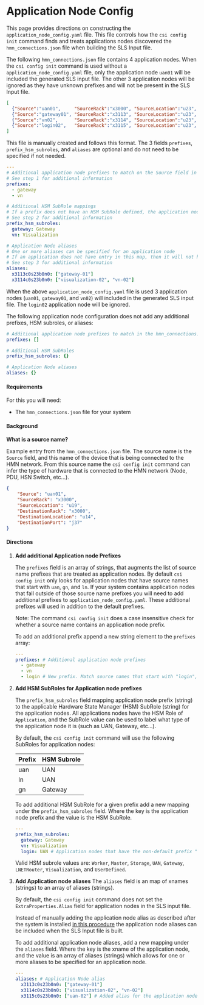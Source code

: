 # Application Node Config

This page provides directions on constructing the `application_node_config.yaml` file. This file controls how the `csi config init` command finds and treats applications nodes discovered the `hmn_connections.json` file when building the SLS Input file.

The following `hmn_connections.json` file contains 4 application nodes. When the `csi config init` command is used without a `application_node_config.yaml` file, only the application node `uan01` will be included the generated SLS input file. The other 3 application nodes will be ignored as they have unknown prefixes and will not be present in the SLS Input file.
```json
[
  {"Source":"uan01",     "SourceRack":"x3000", "SourceLocation":"u23", "DestinationRack":"x3000", "DestinationLocation":"u13", "DestinationPort":"j37"},
  {"Source":"gateway01", "SourceRack":"x3113", "SourceLocation":"u23", "DestinationRack":"x3113", "DestinationLocation":"u13", "DestinationPort":"j37"},
  {"Source":"vn02",      "SourceRack":"x3114", "SourceLocation":"u23", "DestinationRack":"x3114", "DestinationLocation":"u13", "DestinationPort":"j37"},
  {"Source":"login02",   "SourceRack":"x3115", "SourceLocation":"u23", "DestinationRack":"x3115", "DestinationLocation":"u13", "DestinationPort":"j37"}
]
```

This file is manually created and follows this format. The 3 fields `prefixes`, `prefix_hsm_subroles`, and `aliases` are optional and do not need to be specified if not needed.
```yaml
---
# Additional application node prefixes to match on the Source field in the hmn_connections.json file
# See step 1 for additional information
prefixes:
  - gateway
  - vn

# Additional HSM SubRole mappings
# If a prefix does not have an HSM SubRole defined, the application node will not have a SubRole.
# See step 2 for additional information
prefix_hsm_subroles:
  gateway: Gateway
  vn: Visualization

# Application Node aliases
# One or more aliases can be specified for an application node
# If an application does not have entry in this map, then it will not have any aliases defined in SLS
# See step 3 for additional information
aliases:
  x3113c0s23b0n0: ["gateway-01"]
  x3114c0s23b0n0: ["visualization-02", "vn-02"]
```

When the above `application_node_config.yaml` file is used 3 application nodes (`uan01`, `gateway01`, and `vn02`) will included in the generated SLS input file. The `login02` application node will be ignored.

The following application node configuration does not add any additional prefixes, HSM subroles, or aliases:
```yaml
# Additional application node prefixes to match in the hmn_connections.json file
prefixes: []

# Additional HSM SubRoles
prefix_hsm_subroles: {}

# Application Node aliases
aliases: {}
```

#### Requirements
For this you will need:
- The `hmn_connections.json` file for your system

#### Background
__What is a source name?__

Example entry from the `hmn_connections.json` file. The source name is the `Source` field, and this name of the device that is being connected to the HMN network. From this source name the `csi config init` command can infer the type of hardware that is connected to the HMN network (Node, PDU, HSN Switch, etc...).
```json
{
    "Source": "uan01",
    "SourceRack": "x3000",
    "SourceLocation": "u19",
    "DestinationRack": "x3000",
    "DestinationLocation": "u14",
    "DestinationPort": "j37"
}
```

#### Directions
1. __Add additional Application node Prefixes__

    The `prefixes` field is an array of strings, that augments the list of source name prefixes that are treated as application nodes. By default `csi config init` only looks for application nodes that have source names that start with `uan`, `gn`, and `ln`. If your system contains application nodes that fall outside of those source name prefixes you will need to add additional prefixes to `application_node_config.yaml`. These additional prefixes will used in addition to the default prefixes.

    Note: The command `csi config init` does a case insensitive check for whether a source name contains an application node prefix.

    To add an additional prefix append a new string element to the `prefixes` array:
    ```yaml
    ---
    prefixes: # Additional application node prefixes
      - gateway
      - vn
      - login # New prefix. Match source names that start with "login", such as login02
    ```

2. __Add HSM SubRoles for Application node prefixes__

    The `prefix_hsm_subroles` field mapping application node prefix (string) to the applicable Hardware State Manager (HSM) SubRole (string) for the application nodes. All applications nodes have the HSM Role of `Application`, and the SubRole value can be used to label what type of the application node it is (such as UAN, Gateway, etc...).

    By default, the `csi config init` command will use the following SubRoles for application nodes:

     Prefix | HSM Subrole
     ------ | -----------
     uan    | UAN
     ln     | UAN
     gn     | Gateway

    To add additional HSM SubRole for a given prefix add a new mapping under the `prefix_hsm_subroles` field. Where the key is the application node prefix and the value is the HSM SubRole.
    ```yaml
    ---
    prefix_hsm_subroles:
      gateway: Gateway
      vn: Visualization
      login: UAN # Application nodes that have the non-default prefix "login" are assigned the HSM SubRole "UAN"
    ```

    Valid HSM subrole values are: `Worker`, `Master`, `Storage`, `UAN`, `Gateway`, `LNETRouter`, `Visualization`, and `UserDefined`.

3. __Add Application node aliases__
    The `aliases` field is an map of xnames (strings) to an array of aliases (strings).

    By default, the `csi config init` command does not set the `ExtraProperties.Alias` field for application nodes in the SLS input file.

    Instead of manually adding the application node alias as described after the system is installed [in this procedure](306-SLS-ADD-UAN-ALIAS.md) the application node aliases can be included when the SLS Input file is built.

    To add additional application node aliases, add a new mapping under the `aliases` field. Where the key is the xname of the application node, and the value is an array of aliases (strings) which allows for one or more aliases to be specified for an application node.
    ```yaml
    ---
    aliases: # Application Node alias
      x3113c0s23b0n0: ["gateway-01"]
      x3114c0s23b0n0: ["visualization-02", "vn-02"]
      x3115c0s23b0n0: ["uan-02"] # Added alias for the application node with the xname x3115c0s23b0n0
    ```
